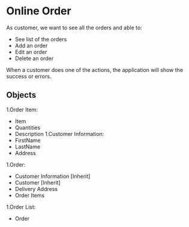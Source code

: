 # Online Order

As customer, we want to see all the orders and able to:

- See list of the orders
- Add an order
- Edit an order
- Delete an order

When a customer does one of the actions, the application will show the success or errors.

## Objects

1.Order Item:

- Item
- Quantities
- Description
  1.Customer Information:
- FirstName
- LastName
- Address

1.Order:

- Customer Information [Inherit]
- Customer [Inherit]
- Delivery Address
- Order Items <Array>

1.Order List:

- Order <Array>
